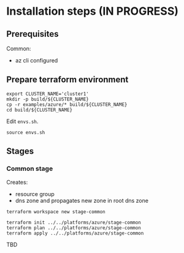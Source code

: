 # Installation steps (IN PROGRESS)

## Prerequisites

Common:
- az cli configured

## Prepare terraform environment

```
export CLUSTER_NAME='cluster1'
mkdir -p build/${CLUSTER_NAME}
cp -r examples/azure/* build/${CLUSTER_NAME}
cd build/${CLUSTER_NAME}
```

Edit `envs.sh`.

```
source envs.sh
```

## Stages

### Common stage

Creates:
- resource group
- dns zone and propagates new zone in root dns zone

```
terraform workspace new stage-common
```

```
terraform init ../../platforms/azure/stage-common
terraform plan ../../platforms/azure/stage-common
terraform apply ../../platforms/azure/stage-common
```

TBD
